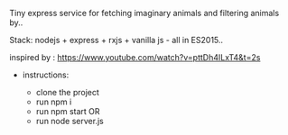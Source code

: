 Tiny express service for fetching imaginary animals and filtering animals by..

Stack: nodejs + express + rxjs + vanilla js - all in ES2015..

inspired by : https://www.youtube.com/watch?v=pttDh4ILxT4&t=2s
- instructions:

	- clone the project
	- run npm i
	- run npm start OR
	- run node server.js
